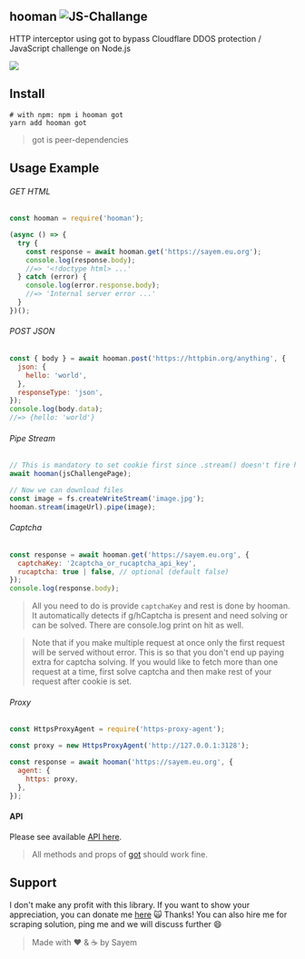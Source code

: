 ## hooman ![JS-Challange](https://github.com/sayem314/hooman/workflows/JS-Challenge/badge.svg)

HTTP interceptor using got to bypass Cloudflare DDOS protection / JavaScript challenge on Node.js

![](https://github.com/sayem314/hooman/raw/master/screenshot.png)

## Install

```shell
# with npm: npm i hooman got
yarn add hooman got
```

> got is peer-dependencies

## Usage Example

###### GET HTML

```js
const hooman = require('hooman');

(async () => {
  try {
    const response = await hooman.get('https://sayem.eu.org');
    console.log(response.body);
    //=> '<!doctype html> ...'
  } catch (error) {
    console.log(error.response.body);
    //=> 'Internal server error ...'
  }
})();
```

###### POST JSON

```js
const { body } = await hooman.post('https://httpbin.org/anything', {
  json: {
    hello: 'world',
  },
  responseType: 'json',
});
console.log(body.data);
//=> {hello: 'world'}
```

###### Pipe Stream

```js
// This is mandatory to set cookie first since .stream() doesn't fire hooks
await hooman(jsChallengePage);

// Now we can download files
const image = fs.createWriteStream('image.jpg');
hooman.stream(imageUrl).pipe(image);
```

###### Captcha

```js
const response = await hooman.get('https://sayem.eu.org', {
  captchaKey: '2captcha_or_rucaptcha_api_key',
  rucaptcha: true | false, // optional (default false)
});
console.log(response.body);
```

> All you need to do is provide `captchaKey` and rest is done by hooman. It automatically detects if g/hCaptcha is present and need solving or can be solved. There are console.log print on hit as well.

> Note that if you make multiple request at once only the first request will be served without error. This is so that you don't end up paying extra for captcha solving. If you would like to fetch more than one request at a time, first solve captcha and then make rest of your request after cookie is set.

###### Proxy

```js
const HttpsProxyAgent = require('https-proxy-agent');

const proxy = new HttpsProxyAgent('http://127.0.0.1:3128');

const response = await hooman('https://sayem.eu.org', {
  agent: {
    https: proxy,
  },
});
```

#### API

Please see available [API here](https://github.com/sindresorhus/got/blob/master/readme.md#api).

> All methods and props of [got](https://github.com/sindresorhus/got) should work fine.

## Support

I don't make any profit with this library. If you want to show your appreciation, you can donate me [here](https://sayem.eu.org/donate) :scream_cat: Thanks! You can also hire me for scraping solution, ping me and we will discuss further :smile:

> Made with :heart: & :coffee: by Sayem

